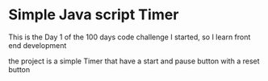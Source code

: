 # Simple Java script Timer
 This is the Day 1 of the 100 days code challenge I started, so I learn front end development
 
 the project is a simple Timer that have a start and pause button with a reset button